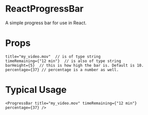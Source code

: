 # ReactProgressBar
 A simple progress bar for use in React.
 
 # Props 
 ```
 title="my_video.mov"  // is of type string 
 timeRemaining={"12 min"}  // is also of type string 
 barHeight={5}  // this is how high the bar is. Default is 10.
 percentage={37} // percentage is a number as well. 
 ```

# Typical Usage 

```
<ProgressBar title="my_video.mov" timeRemaining={"12 min"}  percentage={37} />

```
